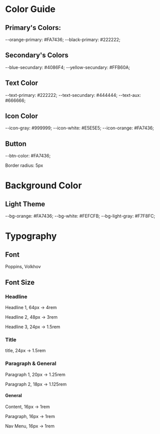 # Color Guide

## Primary's Colors:

--orange-primary: #FA7436;
--black-primary: #222222;

## Secondary's Colors

--blue-secundary: #4086F4;
--yellow-secundary: #FFB60A;

## Text Color

--text-primary: #222222;
--text-secundary: #444444;
--text-aux: #666666;

## Icon Color

--icon-gray: #999999;
--icon-white: #E5E5E5;
--icon-orange: #FA7436;

## Button 

--btn-color: #FA7436;

Border radius: 5px 

# Background Color

## Light Theme

--bg-orange: #FA7436;
--bg-white: #FEFCFB;
--bg-light-gray: #F7F8FC;

# Typography
 
## Font 

Poppins, Volkhov


## Font Size

### Headline
Headline 1, 64px -> 4rem

Headline 2, 48px -> 3rem

Headline 3, 24px -> 1.5rem

### Title

title, 24px -> 1.5rem

### Paragraph & General

Paragraph 1, 20px -> 1.25rem

Paragraph 2, 18px -> 1.125rem

#### General

Content, 16px -> 1rem

Paragraph, 16px -> 1rem

Nav Menu, 16px -> 1rem